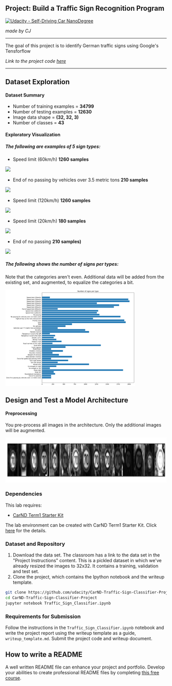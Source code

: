 ## Project: Build a Traffic Sign Recognition Program
[![Udacity - Self-Driving Car NanoDegree](https://s3.amazonaws.com/udacity-sdc/github/shield-carnd.svg)](http://www.udacity.com/drive)

*made by CJ*

---
The goal of this project is to identify German traffic signs using Google's Tensforflow

*Link to the project code [here](/Traffic_Sign_Classifier.ipynb)*

---

## Dataset Exploration
#### Dataset Summary

* Number of training examples = **34799**
* Number of testing examples = **12630**
* Image data shape = **(32, 32, 3)**
* Number of classes = **43**

#### Exploratory Visualization

##### The following are examples of 5 sign types:

* Speed limit (60km/h)   **1260 samples**
<img src="plots/sample_1.png" height="100" />

* End of no passing by vehicles over 3.5 metric tons   **210 samples**
<img src="plots/sample_2.png" height="100" />

* Speed limit (120km/h)   **1260 samples**
<img src="plots/sample_3.png" height="100" />

* Speed limit (20km/h)   **180 samples**
<img src="plots/sample_4.png" height="100" />

* End of no passing   **210 samples)**
<img src="plots/sample_5.png" height="100" />

##### The following shows the number of signs per types:
Note that the categories aren't even.  Additional data will be added from the existing set, and augmented,
to equalize the categories a bit.

<img src="plots/signs_per_type_init.png" height="300" />

## Design and Test a Model Architecture
#### Preprocessing

You pre-process all images in the architecture.
Only the additional images will be augmented.

<img src="plots/processed_images.png" height="140" />

### Dependencies
This lab requires:

* [CarND Term1 Starter Kit](https://github.com/udacity/CarND-Term1-Starter-Kit)

The lab environment can be created with CarND Term1 Starter Kit. Click [here](https://github.com/udacity/CarND-Term1-Starter-Kit/blob/master/README.md) for the details.

### Dataset and Repository

1. Download the data set. The classroom has a link to the data set in the "Project Instructions" content. This is a pickled dataset in which we've already resized the images to 32x32. It contains a training, validation and test set.
2. Clone the project, which contains the Ipython notebook and the writeup template.
```sh
git clone https://github.com/udacity/CarND-Traffic-Sign-Classifier-Project
cd CarND-Traffic-Sign-Classifier-Project
jupyter notebook Traffic_Sign_Classifier.ipynb
```

### Requirements for Submission
Follow the instructions in the `Traffic_Sign_Classifier.ipynb` notebook and write the project report using the writeup template as a guide, `writeup_template.md`. Submit the project code and writeup document.

## How to write a README
A well written README file can enhance your project and portfolio.  Develop your abilities to create professional README files by completing [this free course](https://www.udacity.com/course/writing-readmes--ud777).

